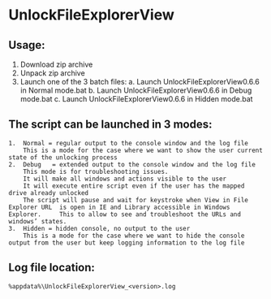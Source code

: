 # UnlockFileExplorerView

## Usage:

1.	Download zip archive
2.	Unpack zip archive
3.	Launch one of the 3 batch files:
	a.	Launch UnlockFileExplorerView0.6.6 in Normal mode.bat
	b.	Launch UnlockFileExplorerView0.6.6 in Debug mode.bat
	c.	Launch UnlockFileExplorerView0.6.6 in Hidden mode.bat


## The script can be launched in 3 modes:
	1.	Normal = regular output to the console window and the log file
		This is a mode for the case where we want to show the user current state of the unlocking process
	2.	Debug   = extended output to the console window and the log file
		This mode is for troubleshooting issues.
		It will make all windows and actions visible to the user
		It will execute entire script even if the user has the mapped drive already unlocked
		The script will pause and wait for keystroke when View in File Explorer URL  is open in IE and Library accessible in Windows Explorer.     This to allow to see and troubleshoot the URLs and windows’ states.
	3.	Hidden = hidden console, no output to the user
		This is a mode for the case where we want to hide the console output from the user but keep logging information to the log file

## Log file location:
	%appdata%\UnlockFileExplorerView_<version>.log	
